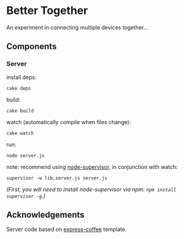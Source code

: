 # Better Together

An experiment in connecting multiple devices together...

## Components

### Server

install deps:

    cake deps

build:

    cake build

watch (automatically compile when files change):

    cake watch

run:

    node server.js

note: recommend using [node-supervisor][node-supervisor], in conjunction with watch:

    supervisor -w lib,server.js server.js

_(First, you will need to install node-supervisor via npm: `npm install supervisor -g`.)_

## Acknowledgements

Server code based on [express-coffee][express-coffee] template.

[node-supervisor]: https://github.com/isaacs/node-supervisor
[express-coffee]: https://github.com/twilson63/express-coffee